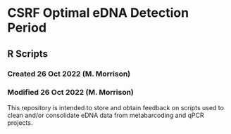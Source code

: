 # CSRF Optimal eDNA Detection Period 
## R Scripts

### Created 26 Oct 2022 (M. Morrison)
### Modified 26 Oct 2022 (M. Morrison)

This repository is intended to store and obtain feedback on scripts used to clean and/or consolidate eDNA data from metabarcoding and qPCR projects. 
